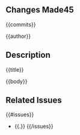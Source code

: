 ## Changes Made45

{{commits}}

{{author}}

## Description

{{title}}

{{body}}

## Related Issues

{{#issues}}
- {{.}}
{{/issues}}
